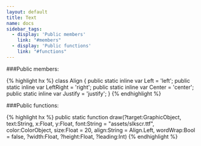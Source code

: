 ```yaml
---
layout: default
title: Text
name: docs
sidebar_tags:
  - display: 'Public members'
    link: "#members"
  - display: 'Public functions'
    link: "#functions"
---
```

<a name="members"></a>

###Public members:

{% highlight hx %}
class Align
{
    public static inline var Left = 'left';
    public static inline var LeftRight = 'right';
    public static inline var Center = 'center';
    public static inline var Justify = 'justify';
}
{% endhighlight %}
<a name="functions"></a>

###Public functions:

{% highlight hx %}
public static function draw(?target:GraphicObject, text:String, x:Float, y:Float, font:String = "assets/slkscr.ttf", color:ColorObject, size:Float = 20, align:String = Align.Left, wordWrap:Bool = false, ?width:Float, ?height:Float, ?leading:Int)
{% endhighlight %}